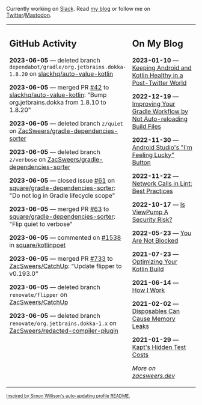 Currently working on [Slack](https://slack.com/). Read [my blog](https://zacsweers.dev/) or follow me on [Twitter](https://twitter.com/ZacSweers)/[Mastodon](https://hachyderm.io/@ZacSweers).

<table><tr><td valign="top" width="60%">

## GitHub Activity
<!-- githubActivity starts -->
**2023-06-05** — deleted branch `dependabot/gradle/org.jetbrains.dokka-1.8.20` on [slackhq/auto-value-kotlin](https://github.com/slackhq/auto-value-kotlin)

**2023-06-05** — merged PR [#42](https://github.com/slackhq/auto-value-kotlin/pull/42) to [slackhq/auto-value-kotlin](https://github.com/slackhq/auto-value-kotlin): "Bump org.jetbrains.dokka from 1.8.10 to 1.8.20"

**2023-06-05** — deleted branch `z/quiet` on [ZacSweers/gradle-dependencies-sorter](https://github.com/ZacSweers/gradle-dependencies-sorter)

**2023-06-05** — deleted branch `z/verbose` on [ZacSweers/gradle-dependencies-sorter](https://github.com/ZacSweers/gradle-dependencies-sorter)

**2023-06-05** — closed issue [#61](https://github.com/square/gradle-dependencies-sorter/issues/61) on [square/gradle-dependencies-sorter](https://github.com/square/gradle-dependencies-sorter): "Do not log in Gradle lifecycle scope"

**2023-06-05** — merged PR [#63](https://github.com/square/gradle-dependencies-sorter/pull/63) to [square/gradle-dependencies-sorter](https://github.com/square/gradle-dependencies-sorter): "Flip quiet to verbose"

**2023-06-05** — commented on [#1538](https://github.com/square/kotlinpoet/pull/1538#issuecomment-1577503376) in [square/kotlinpoet](https://github.com/square/kotlinpoet)

**2023-06-05** — merged PR [#733](https://github.com/ZacSweers/CatchUp/pull/733) to [ZacSweers/CatchUp](https://github.com/ZacSweers/CatchUp): "Update flipper to v0.193.0"

**2023-06-05** — deleted branch `renovate/flipper` on [ZacSweers/CatchUp](https://github.com/ZacSweers/CatchUp)

**2023-06-05** — deleted branch `renovate/org.jetbrains.dokka-1.x` on [ZacSweers/redacted-compiler-plugin](https://github.com/ZacSweers/redacted-compiler-plugin)
<!-- githubActivity ends -->
</td><td valign="top" width="40%">

## On My Blog
<!-- blog starts -->
**2023-01-10** — [Keeping Android and Kotlin Healthy in a Post-Twitter World](https://www.zacsweers.dev/keeping-android-healthy/)

**2022-12-19** — [Improving Your Gradle Workflow by Not Auto-reloading Build Files](https://www.zacsweers.dev/improving-your-workflow-by-not-auto-reloading-build-files/)

**2022-11-30** — [Android Studio's "I'm Feeling Lucky" Button](https://www.zacsweers.dev/android-studios-im-feeling-lucky-button/)

**2022-11-22** — [Network Calls in Lint: Best Practices](https://www.zacsweers.dev/network-calls-in-lint-best-practices/)

**2022-10-17** — [Is ViewPump A Security Risk?](https://www.zacsweers.dev/is-viewpump-a-security-risk/)

**2022-05-23** — [You Are Not Blocked](https://www.zacsweers.dev/you-are-not-blocked/)

**2021-07-23** — [Optimizing Your Kotlin Build](https://www.zacsweers.dev/optimizing-your-kotlin-build/)

**2021-06-14** — [How I Work](https://www.zacsweers.dev/how-i-work/)

**2021-02-02** — [Disposables Can Cause Memory Leaks](https://www.zacsweers.dev/disposables-can-cause-memory-leaks/)

**2021-01-29** — [Kapt's Hidden Test Costs](https://www.zacsweers.dev/kapts-hidden-test-costs/)
<!-- blog ends -->
_More on [zacsweers.dev](https://zacsweers.dev/)_
</td></tr></table>

<sub><a href="https://simonwillison.net/2020/Jul/10/self-updating-profile-readme/">Inspired by Simon Willison's auto-updating profile README.</a></sub>